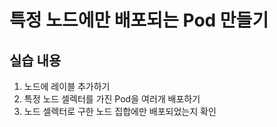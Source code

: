 # 특정 노드에만 배포되는 Pod 만들기

## 실습 내용
1. 노드에 레이블 추가하기
2. 특정 노드 셀렉터를 가진 Pod을 여러개 배포하기 
3. 노드 셀렉터로 구한 노드 집합에만 배포되었는지 확인